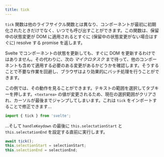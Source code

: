 ```yaml
---
title: tick
---
```


`tick` 関数は他のライフサイクル関数とは異なり、コンポーネントが最初に初期化されたときだけでなく、いつでも呼び出すことができます。この関数は、保留中の状態変更が DOM に適用されるとすぐに (保留中の状態変更がない場合はすぐに) resolve する promise を返します。

Svelte でコンポーネントの状態を更新しても、すぐに DOM を更新するわけではありません。その代わりに、次の *マイクロタスク* まで待って、他のコンポーネントも含めて適用する必要のある変更があるかどうかを確認します。そうすることで不要な作業を回避し、ブラウザはより効果的にバッチ処理を行うことができます。

この例では、その動作を見ることができます。テキストの範囲を選択してタブキーを押します。`<textarea>` の値が変更されるため、現在の選択範囲がクリアされ、カーソルが最後までジャンプしてしまいます。これは `tick` をインポートすることで修正できます...

```js
import { tick } from 'svelte';
```

...そして `handleKeydown` の最後に `this.selectationStart` と `this.selectationEnd` を設定する直前に実行します。

```js
await tick();
this.selectionStart = selectionStart;
this.selectionEnd = selectionEnd;
```